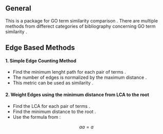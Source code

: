 ## General

This is a package for GO term similarity comparison . There are multiple methods from differect categories of bibliography concerning GO term similarity .

## Edge Based Methods 

#### 1. Simple Edge Counting Method

- Find the minimum lenght path for each pair of terms .
- The number of edges is normalized by the maximum distance .
- This metric can be used as similarity .

#### 2. Weight Edges using the minimum distance from LCA to the root

- Find the LCA for each pair of terms .
- Find the minimum distance to the root .
- Use the formula from :

$$
aa =a
$$

